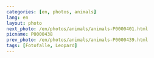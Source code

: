 ```yaml
---
categories: [en, photos, animals]
lang: en
layout: photo
next_photo: /en/photos/animals/animals-P0000401.html
picname: P0000438
prev_photo: /en/photos/animals/animals-P0000439.html
tags: [Fotofalle, Leopard]
---
```

